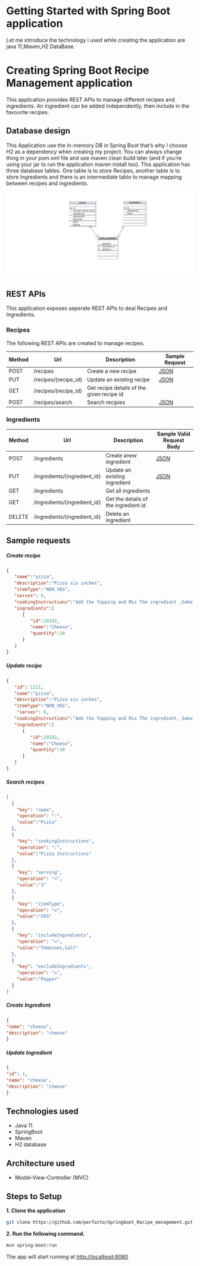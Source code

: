 # Getting Started with Spring Boot application
Let me introduce the technology i used while creating the application are java 11,Maven,H2 DataBase.  


# Creating Spring Boot Recipe Management application
This application provides REST APIs to manage different recipes and ingredients. An ingredient can be added independently, then include in the favourite recipes.


## Database design
This Application use the in-memory DB in Spring Boot that’s why I choose H2 as a dependency when creating my project. You can always change thing in your pom.xml file and use maven clean build  later (and if you’re using your jar to run the application maven install too).
This application has three database tables. One table is to store Recipes, another table is to store Ingredients and there is an intermediate table to manage mapping between recipes and ingredients.

<img src="./diagram.jpg" alt="Database design"/>

## REST APIs
This application exposes seperate REST APIs to deal Recipes and Ingredients.

### Recipes
The following REST APIs are created to manage recipes.

| Method | Url                  | Description                  | Sample Request |
|--------|----------------------|------------------------------| ------------------- |
| POST   | /recipes             | Create a new recipe          | [JSON](#createrecipe) |
| PUT    | /recipes/{recipe_id} | Update an existing recipe    |[JSON](#updaterecipe) |
| GET    | /recipes/{recipe_id} | Get recipe details of the given recipe id ||
| POST   | /recipes/search      | Search recipies              | [JSON](#searchrecipe)|


### Ingredients

| Method | Url                          | Description | Sample Valid Request Body |
| ------ |------------------------------| ----------- | ------------------------- |
| POST    | /ingredients                 | Create anew ingredient | [JSON](#createingredient) |
| PUT    | /ingredients/{ingredient_id} | Update an existing ingredient | [JSON](#updateingredient) |
| GET    | /ingredients                 | Get all ingredients | |
| GET    | /ingredients/{ingredient_id} | Get the details of the ingredient id| |
| DELETE    | /ingredients/{ingredient_id} | Delete an ingredient| |

## Sample requests


##### <a id="createrecipe">Create recipe</a>
```json
{
   "name":"pizza",
   "description":"Pizza six inches",
   "itemType":"NON_VEG",
   "serves": 6,
   "cookingInstructions":"Add the Topping and Mix The ingredient ,bake the pizza,etc...",
   "ingredients":[
      {
         "id":29102,
         "name":"Cheese",
         "quantity":10
      }
   ]
}
```
##### <a id="updaterecipe">Update recipe</a>
```json
{
   "id": 1111,
   "name":"pizza",
   "description":"Pizza six inches",
   "itemType":"NON_VEG",
    "serves": 6,
   "cookingInstructions":"Add the Topping and Mix The ingredient, bake the pizza,etc...",
   "ingredients":[
      {
         "id":29102,
         "name":"Cheese",
         "quantity":10
      }
   ]
}

```
##### <a id="searchrecipe">Search recipes</a>
```json
[
  {
    "key": "name",
    "operation": ":",
    "value":"Pizza"
  },
  {
    "key": "cookingInstructions",
    "operation": ":",
    "value":"Pizza Instructions"
  },
  {
    "key": "serving",
    "operation": "<",
    "value":"3"
  },
  {
    "key": "itemType",
    "operation": "=",
    "value":"VEG"
  },
  {
    "key": "includeIngredients",
    "operation": "=",
    "value":"Tomatoes,Salt"
  },
  {
    "key": "excludeIngredients",
    "operation": "=",
    "value":"Pepper"
  }
]

```
##### <a id="createingredient">Create Ingredient</a>
```json
{
"name": "cheese",
"description": "cheese"
}
```

##### <a id="updateingredient">Update Ingredient</a>
```json
{
"id": 1,
"name": "cheese",
"description": "cheese"
}
```

## Technologies used

* Java 11
* SpringBoot
* Maven
* H2 database

## Architecture used
* Model-View-Controller (MVC)


## Steps to Setup

**1. Clone the application**

```bash
git clone https://github.com/perfacto/Springboot_Recipe_management.git
```

**2. Run the following command.**

```bash
mvn spring-boot:run
```

The app will start running at <http://localhost:8080>

